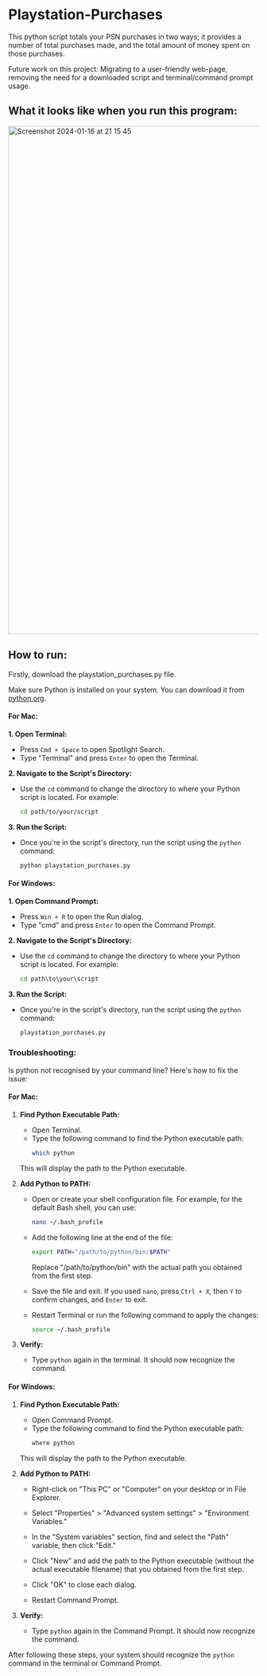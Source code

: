# Playstation-Purchases
This python script totals your PSN purchases in two ways; it provides a number of total purchases made, and the total amount of money spent on those purchases.

Future work on this project: Migrating to a user-friendly web-page, removing the need for a downloaded script and terminal/command prompt usage.

## What it looks like when you run this program:
<img width="1022" alt="Screenshot 2024-01-16 at 21 15 45" src="https://github.com/Natino64/Playstation-Purchases/assets/30630493/b3545935-8aa0-421a-aaa9-6afe45ab0f0f">

## How to run:

Firstly, download the playstation_purchases.py file.

Make sure Python is installed on your system. You can download it from [python.org](https://www.python.org/downloads/).

#### For Mac:

**1. Open Terminal:**
   - Press `Cmd + Space` to open Spotlight Search.
   - Type "Terminal" and press `Enter` to open the Terminal.

**2. Navigate to the Script's Directory:**
   - Use the `cd` command to change the directory to where your Python script is located. For example:
     ```bash
     cd path/to/your/script
     ```

**3. Run the Script:**
   - Once you're in the script's directory, run the script using the `python` command:
     ```bash
     python playstation_purchases.py
     ```


#### For Windows:

**1. Open Command Prompt:**
   - Press `Win + R` to open the Run dialog.
   - Type "cmd" and press `Enter` to open the Command Prompt.

**2. Navigate to the Script's Directory:**
   - Use the `cd` command to change the directory to where your Python script is located. For example:
     ```cmd
     cd path\to\your\script
     ```

**3. Run the Script:**
   - Once you're in the script's directory, run the script using the `python` command:
     ```cmd
     playstation_purchases.py
     ```
### Troubleshooting:

Is python not recognised by your command line? Here's how to fix the issue:

#### For Mac:

1. **Find Python Executable Path:**
   - Open Terminal.
   - Type the following command to find the Python executable path:
     ```bash
     which python
     ```
   This will display the path to the Python executable.

2. **Add Python to PATH:**
   - Open or create your shell configuration file. For example, for the default Bash shell, you can use:
     ```bash
     nano ~/.bash_profile
     ```
   - Add the following line at the end of the file:
     ```bash
     export PATH="/path/to/python/bin:$PATH"
     ```
     Replace "/path/to/python/bin" with the actual path you obtained from the first step.

   - Save the file and exit. If you used `nano`, press `Ctrl + X`, then `Y` to confirm changes, and `Enter` to exit.

   - Restart Terminal or run the following command to apply the changes:
     ```bash
     source ~/.bash_profile
     ```

3. **Verify:**
   - Type `python` again in the terminal. It should now recognize the command.

#### For Windows:

1. **Find Python Executable Path:**
   - Open Command Prompt.
   - Type the following command to find the Python executable path:
     ```cmd
     where python
     ```
   This will display the path to the Python executable.

2. **Add Python to PATH:**
   - Right-click on "This PC" or "Computer" on your desktop or in File Explorer.
   - Select "Properties" > "Advanced system settings" > "Environment Variables."
   - In the "System variables" section, find and select the "Path" variable, then click "Edit."

   - Click "New" and add the path to the Python executable (without the actual executable filename) that you obtained from the first step.

   - Click "OK" to close each dialog.

   - Restart Command Prompt.

3. **Verify:**
   - Type `python` again in the Command Prompt. It should now recognize the command.

After following these steps, your system should recognize the `python` command in the terminal or Command Prompt.
